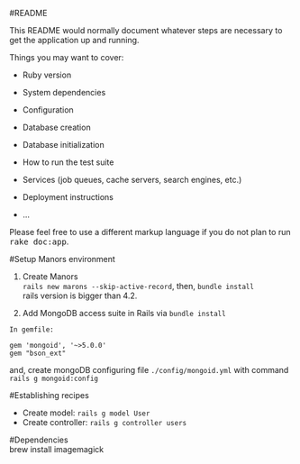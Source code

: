 #README   

This README would normally document whatever steps are necessary to get the
application up and running.

Things you may want to cover:

* Ruby version

* System dependencies

* Configuration

* Database creation

* Database initialization

* How to run the test suite

* Services (job queues, cache servers, search engines, etc.)

* Deployment instructions

* ...   


Please feel free to use a different markup language if you do not plan to run
<tt>rake doc:app</tt>.       

#Setup Manors environment    
1. Create Manors    
`rails new marons --skip-active-record`, then, `bundle install`         
rails version is bigger than 4.2.   

2. Add MongoDB access suite in Rails via `bundle install`       
```
In gemfile:

gem 'mongoid', '~>5.0.0'
gem "bson_ext"
```  
and, create mongoDB configuring file `./config/mongoid.yml` with command `rails g mongoid:config`     

#Establishing recipes    
* Create model:  `rails g model User`   
* Create controller:  `rails g controller users`   

#Dependencies  
 brew install imagemagick  


